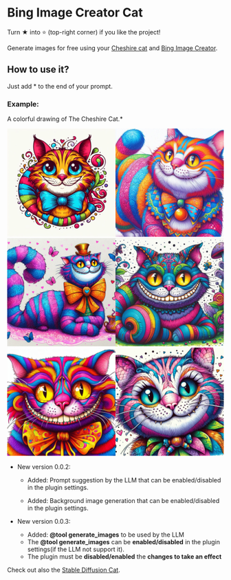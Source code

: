 # Bing Image Creator Cat

Turn ★ into ⭐ (top-right corner) if you like the project!

Generate images for free using your [Cheshire cat](https://github.com/cheshire-cat-ai/core) and [Bing Image Creator](https://www.bing.com/images/create).

## How to use it?
Just add * to the end of your prompt.
### Example:
A colorful drawing of The Cheshire Cat.*

<img width="50%" src="https://raw.githubusercontent.com/pazoff/Bing-Image-Creator-Cat/main/cheshire-cat.jpg"><img width="50%" src="https://raw.githubusercontent.com/pazoff/Bing-Image-Creator-Cat/main/img/1.jpg">
<img width="50%" src="https://raw.githubusercontent.com/pazoff/Bing-Image-Creator-Cat/main/img/2.jpg"><img width="50%" src="https://raw.githubusercontent.com/pazoff/Bing-Image-Creator-Cat/main/img/3.jpg">
<img width="50%" src="https://raw.githubusercontent.com/pazoff/Bing-Image-Creator-Cat/main/img/4.jpg"><img width="50%" src="https://raw.githubusercontent.com/pazoff/Bing-Image-Creator-Cat/main/img/5.jpg">

* New version 0.0.2:
  
  - Added: Prompt suggestion by the LLM that can be enabled/disabled in the plugin settings.
  
  - Added: Background image generation that can be enabled/disabled in the plugin settings.

* New version 0.0.3:
  -  Added: <b>@tool generate_images</b> to be used by the LLM
  -  The <b>@tool generate_images</b> can be <b>enabled/disabled</b> in the plugin settings(if the LLM not support it).
  -  The plugin must be <b>disabled/enabled</b> the <b>changes to take an effect</b>

Check out also the [Stable Diffusion Cat](https://github.com/pazoff/Stable-Diffusion-Cat).

